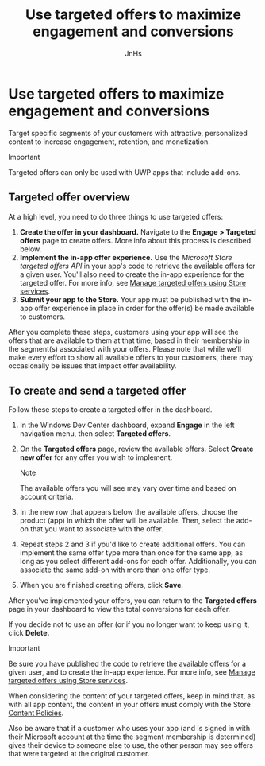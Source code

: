 ﻿---
author: JnHs
Description: Target specific segments of your customers with personalized content to increase engagement, retention, and monetization.
title: Use targeted offers to maximize engagement and conversions
ms.author: wdg-dev-content
ms.date: 11/10/2017
ms.topic: article
ms.prod: windows
ms.technology: uwp
keywords: windows 10, uwp, targeted offers, offers, notifications
ms.localizationpriority: medium
---

# Use targeted offers to maximize engagement and conversions

Target specific segments of your customers with attractive, personalized content to increase engagement, retention, and monetization.

> [!IMPORTANT]
> Targeted offers can only be used with UWP apps that include add-ons.

## Targeted offer overview

At a high level, you need to do three things to use targeted offers:

1. **Create the offer in your dashboard.** Navigate to the **Engage > Targeted offers** page to create offers. More info about this process is described below.
2. **Implement the in-app offer experience.** Use the *Microsoft Store targeted offers API* in your app's code to retrieve the available offers for a given user. You'll also need to create the in-app experience for the targeted offer. For more info, see [Manage targeted offers using Store services](../monetize/manage-targeted-offers-using-windows-store-services.md).
3. **Submit your app to the Store.** Your app must be published with the in-app offer experience in place in order for the offer(s) be made available to customers.

After you complete these steps, customers using your app will see the offers that are available to them at that time, based in their membership in the segment(s) associated with your offers. Please note that while we’ll make every effort to show all available offers to your customers, there may occasionally be issues that impact offer availability.


## To create and send a targeted offer

Follow these steps to create a targeted offer in the dashboard.

1.  In the Windows Dev Center dashboard, expand **Engage** in the left navigation menu, then select **Targeted offers**.
2.  On the **Targeted offers** page, review the available offers. Select **Create new offer** for any offer you wish to implement.

    > [!NOTE]
    > The available offers you will see may vary over time and based on account criteria.

3.  In the new row that appears below the available offers, choose the product (app) in which the offer will be available. Then, select the add-on that you want to associate with the offer.
4.  Repeat steps 2 and 3 if you'd like to create additional offers. You can implement the same offer type more than once for the same app, as long as you select different add-ons for each offer. Additionally, you can associate the same add-on with more than one offer type.
5.  When you are finished creating offers, click **Save**.

After you've implemented your offers, you can return to the **Targeted offers** page in your dashboard to view the total conversions for each offer.

If you decide not to use an offer (or if you no longer want to keep using it, click **Delete.**

> [!IMPORTANT]
> Be sure you have published the code to retrieve the available offers for a given user, and to create the in-app experience. For more info, see [Manage targeted offers using Store services](../monetize/manage-targeted-offers-using-windows-store-services.md).
>
> When considering the content of your targeted offers, keep in mind that, as with all app content, the content in your offers must comply with the Store [Content Policies](https://docs.microsoft.com/en-us/legal/windows/agreements/store-policies).
>
> Also be aware that if a customer who uses your app (and is signed in with their Microsoft account at the time the segment membership is determined) gives their device to someone else to use, the other person may see offers that were targeted at the original customer.
